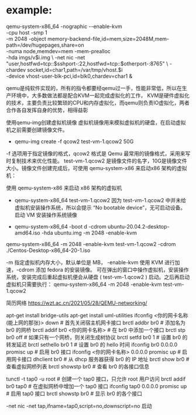 
# example:
qemu-system-x86_64 -nographic  --enable-kvm \
            -cpu host -smp 1 \
            -m 2048 -object memory-backend-file,id=mem,size=2048M,mem-path=/dev/hugepages,share=on \
            -numa node,memdev=mem -mem-prealloc \
            -hda imgs/v$i.img \
             -net nic -net "user,hostfwd=tcp::$sshport-:22,hostfwd=tcp::$otherport-:8765" \
             -chardev socket,id=char1,path=/var/tmp/vhost.$i \
             -device vhost-user-blk-pci,id=blk0,chardev=char1 &

qemu是纯软件实现的，所有的指令都要经qemu过一手，性能非常低，所以在生产环境中，大多数做法都是配合KVM一起完成虚拟化的工作，
KVM是硬件虚拟化的技术，主要负责比较繁琐的CPU和内存虚拟化，而qemu则负责IO虚拟化，两者合作各自发挥自身的优势，相得益彰


使用qemu-img创建虚拟机镜像
虚拟机镜像用来模拟虚拟机的硬盘，在启动虚拟机之前需要创建镜像文件。

+ qemu-img create -f qcow2 test-vm-1.qcow2 50G
    
-f 选项用于指定镜像的格式，qcow2 格式是 Qemu 最常用的镜像格式，采用来写时复制技术来优化性能。
test-vm-1.qcow2 是镜像文件的名字，10G是镜像文件大小。镜像文件创建完成后，可使用 qemu-system-x86 来启动x86 架构的虚拟机：

使用 qemu-system-x86 来启动 x86 架构的虚拟机
+ qemu-system-x86_64 test-vm-1.qcow2
因为 test-vm-1.qcow2 中并未给虚拟机安装操作系统，所以会提示 “No bootable device”，无可启动设备。
启动 VM 安装操作系统镜像

+ qemu-system-x86_64 -boot d -cdrom ubuntu-20.04.2-desktop-amd64.iso -hda ubuntu.img -m 2048 -enable-kvm

qemu-system-x86_64 -m 2048 -enable-kvm test-vm-1.qcow2 -cdrom ./Centos-Desktop-x86_64-20-1.iso



-m 指定虚拟机内存大小，默认单位是 MB， -enable-kvm 使用 KVM 进行加速，-cdrom 添加 fedora 的安装镜像。
可在弹出的窗口中操作虚拟机，安装操作系统，安装完成后重起虚拟机便会从硬盘 ( test-vm-1.qcow2 ) 启动。之后再启动虚拟机只需要执行：
qemu-system-x86_64 -m 2048 -enable-kvm test-vm-1.qcow2


简历网络
https://wzt.ac.cn/2021/05/28/QEMU-networking/

apt-get install bridge-utils
apt-get install uml-utilities
ifconfig <你的网卡名称(能上网的那张)> down    # 首先关闭宿主机网卡接口
brctl addbr br0                     # 添加名为 br0 的网桥
brctl addif br0 <你的网卡名称>        # 在 br0 中添加一个接口
brctl stp br0 off                   # 如果只有一个网桥，则关闭生成树协议
brctl setfd br0 1                   # 设置 br0 的转发延迟
brctl sethello br0 1                # 设置 br0 的 hello 时间
ifconfig br0 0.0.0.0 promisc up     # 启用 br0 接口
ifconfig <你的网卡名称> 0.0.0.0 promisc up    # 启用网卡接口
dhclient br0                        # 从 dhcp 服务器获得 br0 的 IP 地址
brctl show br0                      # 查看虚拟网桥列表
brctl showstp br0                   # 查看 br0 的各接口信息



tunctl -t tap0 -u root              # 创建一个 tap0 接口，只允许 root 用户访问
brctl addif br0 tap0                # 在虚拟网桥中增加一个 tap0 接口
ifconfig tap0 0.0.0.0 promisc up    # 启用 tap0 接口
brctl showstp br0                   # 显示 br0 的各个接口


-net nic -net tap,ifname=tap0,script=no,downscript=no  启动
